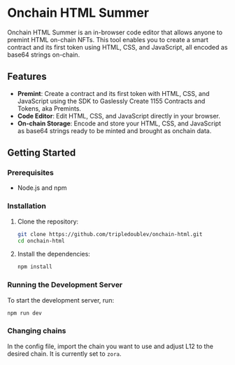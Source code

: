 # Onchain HTML Summer

Onchain HTML Summer is an in-browser code editor that allows anyone to premint HTML on-chain NFTs. This tool enables you to create a smart contract and its first token using HTML, CSS, and JavaScript, all encoded as base64 strings on-chain.

## Features

- **Premint**: Create a contract and its first token with HTML, CSS, and JavaScript using the SDK to Gaslessly Create 1155 Contracts and Tokens, aka Premints.
- **Code Editor**: Edit HTML, CSS, and JavaScript directly in your browser.
- **On-chain Storage**: Encode and store your HTML, CSS, and JavaScript as base64 strings ready to be minted and brought as onchain data.

## Getting Started

### Prerequisites

- Node.js and npm

### Installation

1. Clone the repository:

    ```bash
    git clone https://github.com/tripledoublev/onchain-html.git
    cd onchain-html
    ```

2. Install the dependencies:

    ```bash
    npm install
    ```

### Running the Development Server

To start the development server, run:

```bash
npm run dev
```

### Changing chains

In the config file, import the chain you want to use and adjust L12 to the desired chain. It is currently set to `zora`.   


